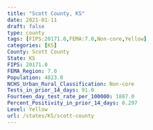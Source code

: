 ```yaml
---
title: "Scott County, KS"
date: 2021-01-11
draft: false
type: county
tags: [FIPS:20171.0,FEMA:7.0,Non-core,Yellow]
categories: [KS]
County: Scott County
State: KS
FIPS: 20171.0
FEMA_Region: 7.0
Population: 4823.0
NCHS_Urban_Rural_Classification: Non-core
Tests_in_prior_14_days: 91.0
Fourteen_day_test_rate_per_100000: 1887.0
Percent_Positivity_in_prior_14_days: 0.297
Level: Yellow
url: /states/KS/scott-county
---
```



